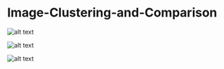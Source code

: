# Image-Clustering-and-Comparison

![alt text](http://johnstrenio.com/images/sift.jpg)

![alt text](http://johnstrenio.com/images/knn.jpg)

![alt text](http://johnstrenio.com/images/kmeans.jpg)
